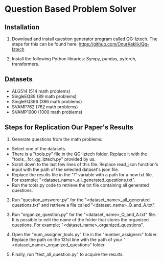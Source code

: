 # Question Based Problem Solver

## Installation

1. Download and install question generator program called QG-Iztech. The steps for this can be found here: 
https://github.com/OnurKeklik/Qg-Iztech

2. Install the following Python libraries: Sympy, pandas, pytorch, transformers.

## Datasets

- ALG514 (514 math problems)
- SingleEQ89 (89 math problems)
- SingleEQ396 (396 math problems)
- SVAMP762 (762 math problems)
- SVAMP1000 (1000 math problems)

## Steps for Replication Our Paper's Results

1. Generate questions from the math problems:
- Select one of the datasets.
- There is a "tools.py" file in the QG-Iztech folder. Replace it with the "tools__for_qg_Iztech.py" provided by us.
- Scroll down to the last few lines of this file. Replace read_json function's input with the path of the selected dataset's json file.
- Replace the results file in the "f" variable with a path for a new txt file. For example; "<dataset_name>_all_generated_questions.txt".
- Run the tools.py code to retrieve the txt file containing all generated questions.
  
2. Run "question_answerer.py" for the "<dataset_name>_all_generated questions.txt" and retrieve a file called "<dataset_name>_Q_and_A.txt".

3. Run "organize_question.py" for the "<dataset_name>_Q_and_A.txt" file. It is possible to edit the name of the folder that stores the organized questions. For example; "<dataset_name>_organized_questions".

4. Open the "num_assigner_tools.py" file in the "number_assigners" folder. Replace the path on the 131st line with the path of your "<dataset_name>_organized_questions" folder.

5. Finally, run "test_all_question.py" to acquire the results.
